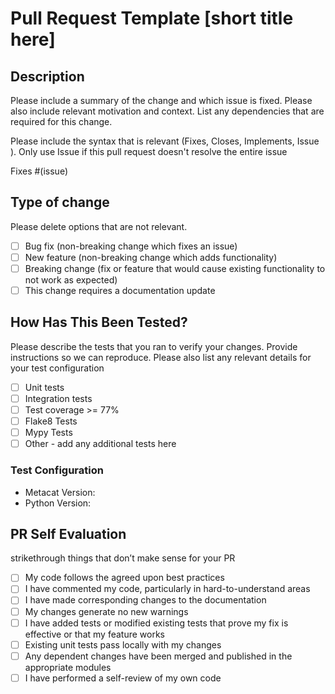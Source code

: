 # Pull Request Template [short title here]

## Description

Please include a summary of the change and which issue is fixed. Please also include relevant motivation and context. List any dependencies that are required for this change.

Please include the syntax that is relevant (Fixes, Closes, Implements, Issue ). Only use Issue if this pull request doesn't resolve the entire issue

Fixes #(issue) 

## Type of change

Please delete options that are not relevant.

- [ ] Bug fix (non-breaking change which fixes an issue)
- [ ] New feature (non-breaking change which adds functionality)
- [ ] Breaking change (fix or feature that would cause existing functionality to not work as expected)
- [ ] This change requires a documentation update

## How Has This Been Tested?

Please describe the tests that you ran to verify your changes. Provide instructions so we can reproduce. Please also list any relevant details for your test configuration

- [ ] Unit tests
- [ ] Integration tests 
- [ ] Test coverage >= 77%
- [ ] Flake8 Tests 
- [ ] Mypy Tests 
- [ ] Other - add any additional tests here

### Test Configuration
* Metacat Version: 
* Python Version:

## PR Self Evaluation
strikethrough things that don’t make sense for your PR

- [ ] My code follows the agreed upon best practices
- [ ] I have commented my code, particularly in hard-to-understand areas
- [ ] I have made corresponding changes to the documentation
- [ ] My changes generate no new warnings
- [ ] I have added tests or modified existing tests that prove my fix is effective or that my feature works
- [ ] Existing unit tests pass locally with my changes
- [ ] Any dependent changes have been merged and published in the appropriate modules
- [ ] I have performed a self-review of my own code
